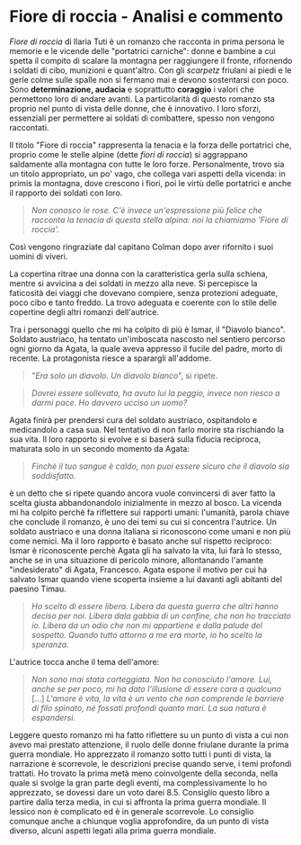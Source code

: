 # Fiore di roccia - Analisi e commento 

*Fiore di roccia* di Ilaria Tuti è un romanzo che racconta in prima persona le memorie e le vicende delle "portatrici carniche": donne e bambine a cui spetta il compito di scalare la montagna per raggiungere il fronte, rifornendo i soldati di cibo, munizioni e quant'altro. Con gli *scarpetz* friulani ai piedi e le gerle colme sulle spalle non si fermano mai e devono sostentarsi con poco. Sono **determinazione, audacia** e soprattutto **coraggio** i valori che permettono loro di andare avanti. 
La particolarità di questo romanzo sta proprio nel punto di vista delle donne, che è innovativo. I loro sforzi, essenziali per permettere ai soldati di combattere, spesso non vengono raccontati. 

Il titolo "Fiore di roccia" rappresenta la tenacia e la forza delle portatrici che, proprio come le stelle alpine (dette *fiori di roccia*) si aggrappano saldamente alla montagna con tutte le loro forze. Personalmente, trovo sia un titolo appropriato, un po' vago, che collega vari aspetti della vicenda: in primis la montagna, dove crescono i fiori, poi le virtù delle portatrici e anche il rapporto dei soldati con loro. 
> *Non conosco le rose. C'è invece un'espressione più felice che racconta la tenacia di questa stella alpina: noi la chiamiamo 'Fiore di roccia'.*

Così vengono ringraziate dal capitano Colman dopo aver rifornito i suoi uomini di viveri. 

La copertina ritrae una donna con la caratteristica gerla sulla schiena, mentre si avvicina a dei soldati in mezzo alla neve. Si percepisce la faticosità dei viaggi che dovevano compiere, senza protezioni adeguate, poco cibo e tanto freddo. 
La trovo adeguata e coerente con lo stile delle copertine degli altri romanzi dell'autrice. 

Tra i personaggi quello che mi ha colpito di più è Ismar, il "Diavolo bianco". Soldato austriaco, ha tentato un'imboscata nascosto nel sentiero percorso ogni giorno da Agata, la quale aveva appresso il fucile del padre, morto di recente. La protagonista riesce a sparargli all'addome.
> "*Era solo un diavolo. Un diavolo bianco*", si ripete.

> *Dovrei essere sollevata, ha avuto lui la peggio, invece non riesco a darmi pace. Ho davvero ucciso un uomo?*

Agata finirà per prendersi cura del soldato austriaco, ospitandolo e medicandolo a casa sua. Nel tentativo di non farlo morire sta rischiando la sua vita. Il loro rapporto si evolve e si baserà sulla fiducia reciproca, maturata solo in un secondo momento da Agata: 
> *Finchè il tuo sangue è caldo, non puoi essere sicuro che il diavolo sia soddisfatto.*

è un detto che si ripete quando ancora vuole convincersi di aver fatto la scelta giusta abbandonandolo inizialmente in mezzo al bosco. 
La vicenda mi ha colpito perchè fa riflettere sui rapporti umani: l'umanità, parola chiave che conclude il romanzo, è uno dei temi su cui si concentra l'autrice. Un soldato austriaco e una donna italiana si riconoscono come umani e non più come nemici. Ma il loro rapporto è basato anche sul rispetto reciproco: Ismar è riconoscente perchè Agata gli ha salvato la vita, lui farà lo stesso, anche se in una situazione di pericolo minore, allontanando l'amante "indesiderato" di Agata, Francesco. 
Agata espone il motivo per cui ha salvato Ismar quando viene scoperta insieme a lui davanti agli abitanti del paesino Timau. 
> *Ho scelto di essere libera. Libera da questa guerra che altri hanno deciso per noi. Libera dala gabbia di un confine, che non ho tracciato io. Libera da un odio che non mi appartiene e dalla palude del sospetto. Quando tutto attorno a me era morte, io ho scelto la speranza.*

L'autrice tocca anche il tema dell'amore:
> *Non sono mai stata corteggiata. Non ho conosciuto l'amore. Lui, anche se per poco, mi ha dato l'illusione di essere cara a qualcuno* [...] *L'amore è vita, la vita è un vento che non comprende le barriere di filo spinato, né fossati profondi quanto mari. La sua natura è espandersi.*

Leggere questo romanzo mi ha fatto riflettere su un punto di vista a cui non avevo mai prestato attenzione, il ruolo delle donne friulane durante la prima guerra mondiale. Ho apprezzato il romanzo sotto tutti i punti di vista, la narrazione è scorrevole, le descrizioni precise quando serve, i temi profondi trattati. Ho trovato la prima metà meno coinvolgente della seconda, nella quale si svolge la gran parte degli eventi, ma complessivamente lo ho apprezzato, se dovessi dare un voto darei 8.5.
Consiglio questo libro a partire dalla terza media, in cui si affronta la prima guerra mondiale. Il lessico non è complicato ed è in generale scorrevole. Lo consiglio comunque anche a chiunque voglia approfondire, da un punto di vista diverso, alcuni aspetti legati alla prima guerra mondiale. 

